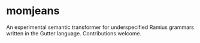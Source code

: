 # momjeans

An experimental semantic transformer for underspecified Ramius grammars written in the Gutter language.  Contributions welcome.
